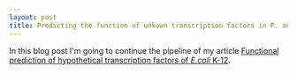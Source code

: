 ```yaml
---
layout: post
title: Predicting the function of unkown transcription factors in P. aeruginosa using supervised learning
---
```


In this blog post I'm going to continue the pipeline of my article [Functional prediction of hypothetical transcription factors of *E.coli* K-12](https://www.sciencedirect.com/science/article/pii/S2001037017301083). 

